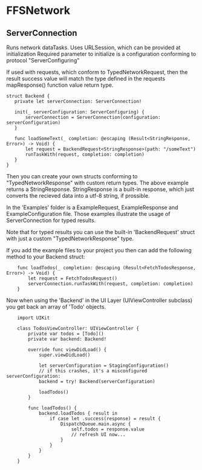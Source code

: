 # FFSNetwork

## ServerConnection
 Runs network dataTasks. Uses URLSession, which can be provided at initialization
 Required parameter to initialize is a configuration conforming to protocol "ServerConfiguring"

 If used with requests, which conform to TypedNetworkRequest, then the result success value
 will match the type defined in the requests mapResponse() function value return type.

 ```
struct Backend {
    private let serverConnection: ServerConnection!

    init(_ serverConfiguration: ServerConfiguring) {
        serverConnection = ServerConnection(configuration: serverConfiguration)
    }

    func loadSomeText(_ completion: @escaping (Result<StringResponse, Error>) -> Void) {
        let request = BackendRequest<StringResponse>(path: "/someText")
        runTaskWith(request, completion: completion)
    }
}
```
 Then you can create your own structs conforming to "TypedNetworkResponse" with custom return types.
 The above example returns a StringResponse. StringResponse is a built-in response, which just
 converts the recieved data into a utf-8 string, if prossible.
 
 In the 'Examples' folder is a ExampleRequest, ExampleResponse and ExampleConfiguration file.
 Those examples illustrate the usage of ServerConnection for typed results.
 
 Note that for typed results you can use the built-in 'BackendRequest' struct with just a custom "TypedNetworkResponse" type.

 If you add the example files to your project you then can add the following method to your Backend struct:
 ```
     func loadTodos(_ completion: @escaping (Result<FetchTodosResponse, Error>) -> Void) {
         let request = FetchTodosRequest()
         serverConnection.runTaskWith(request, completion: completion)
     }
 ```
Now when using the 'Backend' in the UI Layer (UIViewController subclass) you get back an array of 'Todo' objects.
 
```
    import UIKit
    
    class TodosViewController: UIViewController {
        private var todos = [Todo]()
        private var backend: Backend!
        
        override func viewDidLoad() {
            super.viewDidLoad()
            
            let serverConfiguration = StagingConfiguration()
            // if this crashes, it's a misconfigured serverConfiguration:
            backend = try! Backend(serverConfiguration)
            
            loadTodos()
        }
        
        func loadTodos() {
            backend.loadTodos { result in
                if case let .success(response) = result {
                    DispatchQueue.main.async {
                        self.todos = response.value
                        // refresh UI now...
                    }
                }
            }
        }
    }
```
 

